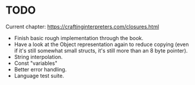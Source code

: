 # TODO

Current chapter: <https://craftinginterpreters.com/closures.html>

- Finish basic rough implementation through the book.
- Have a look at the Object representation again to reduce copying (even if it's still somewhat small structs, it's still more than an 8 byte pointer).
- String interpolation.
- Const "variables"
- Better error handling.
- Language test suite.
